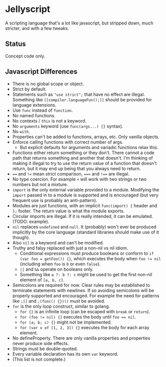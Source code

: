 # Jellyscript

A scripting language that's a lot like javascript, but stripped down, much stricter, and with a few tweaks.

## Status

Concept code only.

## Javascript Differences

- There is no global scope or object.
- Strict by default.
- Statements such as `"use strict";` that have no effect are illegal. Something like `[[compiler.languageFun();]]` should be provided for language extensions.
- Use `func` instead of `function`.
- No named functions.
- No contexts / `this` is not a keyword.
- No `arguments` keyword (use `func(args...) {}` syntax).
- No `with`.
- Properties can't be added to functions, arrays, etc. Only vanilla objects.
- Enforce calling functions with correct number of args.
  - But explicit defaults for arguments and variadic functions relax this.
- Functions either return something or they don't. There cannot a code path that returns something and another that doesn't. I'm thinking of making it illegal to try to use the return value of a function that doesn't return, but it may end up being that you always need to return.
- `==` and `!=` mean strict comparison, `===` and `!==` are illegal.
- No type coercion. For example `+` will work with two strings or two numbers but not a mixture.
- `import` is the only external variable provided to a module. Modifying the `import` passed in to a module is supported and is encouraged (but very frequent use is probably an anti-pattern).
- Modules are just functions, with an implicit `func(import) {` header and `};` footer. The return value is what the module exports.
- Circular imports are illegal. If it is really intended, it can be emulated. (TODO: example).
- `nil` replaces `undefined` and `null`. It (probably) won't ever be produced implicitly by the core language (standard libraries should make use of it though).
- Also `nil` is a keyword and can't be modified.
- Truthy and falsy replaced with just a non-nil vs nil idiom.
  - Conditional expressions must produce booleans or conform to `if (var foo = getFoo()) {}`, which executes the body when `foo != nil` (including when `foo` is `0` or even `false`).
  - `||` and `&&` operate on booleans only.
  - Something like `a ?: b ?: c` might be used to get the first non-nil element of `[a, b, c]`.
- Semicolons are required for now. Clear rules may be established to terminate statements with newlines. If so avoiding semicolons will be properly supported and encouraged. For example the need for patterns like `;[]` and `;(func() {})()` must be avoided.
- `for` is the only loop construct, similar to golang.
  - `for {}` is an infinite loop (can be escaped with `break` or `return`).
  - `for (foo != nil) {}` executes the body until `foo == nil`.
  - `for (a; b; c) {}` might not be implemented.
  - `for (var x of [1, 2, 3]) {}` executes the body for each array element.
- No defineProperty. There are only vanilla properties and properties never produce side effects.
- Strings must be double-quoted.
- Every variable declaration has its own `var` keyword.
- (This list is not complete.)
